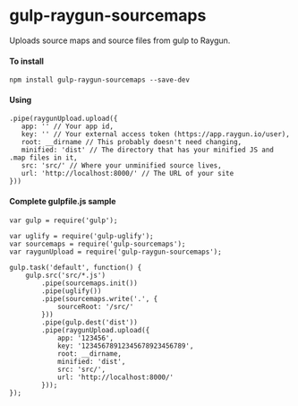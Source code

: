 # gulp-raygun-sourcemaps

Uploads source maps and source files from gulp to Raygun.

#### To install

	npm install gulp-raygun-sourcemaps --save-dev

#### Using

	.pipe(raygunUpload.upload({
	   app: '' // Your app id,
	   key: '' // Your external access token (https://app.raygun.io/user),
	   root: __dirname // This probably doesn't need changing,
	   minified: 'dist' // The directory that has your minified JS and .map files in it,
	   src: 'src/' // Where your unminified source lives,
	   url: 'http://localhost:8000/' // The URL of your site
	}))


#### Complete gulpfile.js sample

	var gulp = require('gulp');
	
	var uglify = require('gulp-uglify');
	var sourcemaps = require('gulp-sourcemaps');
	var raygunUpload = require('gulp-raygun-sourcemaps');
	
	gulp.task('default', function() {
		gulp.src('src/*.js')
			.pipe(sourcemaps.init())
			.pipe(uglify())
			.pipe(sourcemaps.write('.', {
				sourceRoot: '/src/'
			}))
			.pipe(gulp.dest('dist'))
			.pipe(raygunUpload.upload({
				app: '123456',
				key: '12345678912345678923456789',
				root: __dirname,
				minified: 'dist',
				src: 'src/',
				url: 'http://localhost:8000/'
			}));
	});
